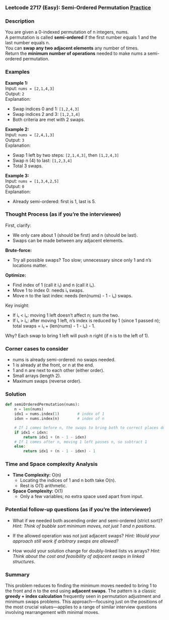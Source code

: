 ### Leetcode 2717 (Easy): Semi-Ordered Permutation [Practice](https://leetcode.com/problems/semi-ordered-permutation)

### Description  
You are given a 0-indexed permutation of n integers, nums.  
A permutation is called **semi-ordered** if the first number equals 1 and the last number equals n.  
You can **swap any two adjacent elements** any number of times.  
Return the **minimum number of operations** needed to make nums a semi-ordered permutation.

### Examples  

**Example 1:**  
Input: `nums = [2,1,4,3]`  
Output: `2`  
Explanation:  
- Swap indices 0 and 1: `[1,2,4,3]`
- Swap indices 2 and 3: `[1,2,3,4]`
- Both criteria are met with 2 swaps.

**Example 2:**  
Input: `nums = [2,4,1,3]`  
Output: `3`  
Explanation:  
- Swap 1 left by two steps: `[2,1,4,3]`, then `[1,2,4,3]`
- Swap n (4) to last: `[1,2,3,4]`
- Total 3 swaps.

**Example 3:**  
Input: `nums = [1,3,4,2,5]`  
Output: `0`  
Explanation:  
- Already semi-ordered: first is 1, last is 5.

### Thought Process (as if you’re the interviewee)  
First, clarify:  
- We only care about 1 (should be first) and n (should be last).  
- Swaps can be made between any adjacent elements.

**Brute-force:**  
- Try all possible swaps? Too slow; unnecessary since only 1 and n’s locations matter.

**Optimize:**  
- Find index of 1 (call it i₁) and n (call it iₙ).
- Move 1 to index 0: needs i₁ swaps.
- Move n to the last index: needs (len(nums) - 1 - iₙ) swaps.

Key insight:  
- If i₁ < iₙ: moving 1 left doesn’t affect n; sum the two.
- If i₁ > iₙ: after moving 1 left, n’s index is reduced by 1 (since 1 passed n); total swaps = i₁ + (len(nums) - 1 - iₙ) - 1.

Why? Each swap to bring 1 left will push n right (if n is to the left of 1).

### Corner cases to consider  
- nums is already semi-ordered: no swaps needed.
- 1 is already at the front, or n at the end.
- 1 and n are next to each other (either order).
- Small arrays (length 2).
- Maximum swaps (reverse order).

### Solution

```python
def semiOrderedPermutation(nums):
    n = len(nums)
    idx1 = nums.index(1)        # index of 1
    idxn = nums.index(n)        # index of n

    # If 1 comes before n, the swaps to bring both to correct places don't overlap
    if idx1 < idxn:
        return idx1 + (n - 1 - idxn)
    # If 1 comes after n, moving 1 left passes n, so subtract 1
    else:
        return idx1 + (n - 1 - idxn) - 1
```

### Time and Space complexity Analysis  

- **Time Complexity:** O(n)
  - Locating the indices of 1 and n both take O(n).
  - Rest is O(1) arithmetic.
- **Space Complexity:** O(1)
  - Only a few variables; no extra space used apart from input.

### Potential follow-up questions (as if you’re the interviewer)  

- What if we needed both ascending order and semi-ordered (strict sort)?
  *Hint: Think of bubble sort minimum moves, not just 1 and n positions.*

- If the allowed operation was not just adjacent swaps?
  *Hint: Would your approach still work if arbitrary swaps are allowed?*

- How would your solution change for doubly-linked lists vs arrays?
  *Hint: Think about the cost and feasibility of adjacent swaps in linked structures.*

### Summary
This problem reduces to finding the minimum moves needed to bring 1 to the front and n to the end using **adjacent swaps**. The pattern is a classic **greedy + index calculation** frequently seen in permutation adjustment and minimum swaps problems. This approach—focusing just on the positions of the most crucial values—applies to a range of similar interview questions involving rearrangement with minimal moves.